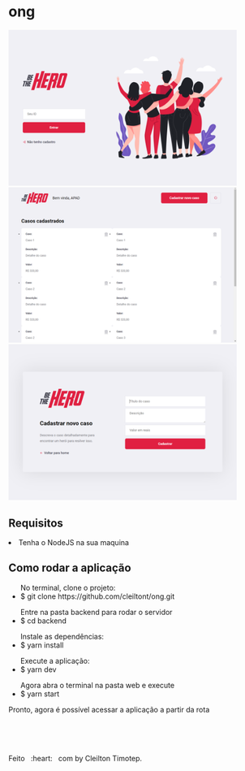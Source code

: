 # ong
<p aling="center">
<img width="450" src="login.png"/>
<img width="450" src="profile.png"/>
<img width="450" src="new_incident.png"/>
</p>

<h2>Requisitos</h2>

<li> Tenha o NodeJS na sua maquina</li>

<h2>Como rodar a aplicação</h2>
<ul>
	No terminal, clone o projeto:
		<li>$ git clone https://github.com/cleiltont/ong.git</li>
</ul>

<ul>
	Entre na pasta backend para rodar o servidor
		<li>$ cd backend</li>
</ul>

<ul>
	Instale as dependências:
		<li>$ yarn install</li>
</ul>

<ul> 
	Execute a aplicação:
		<li>$ yarn dev</li>
</ul>

<ul> 
	Agora abra o terminal na pasta web e execute
		<li>$ yarn start</li>
</ul>

<p>Pronto, agora é possível acessar a aplicação a partir da rota</p>


<br/> <br/> <br/>

<p aling="center">Feito &nbsp; :heart: &nbsp; com by Cleilton Timotep.</p>